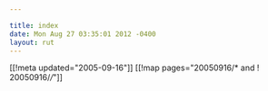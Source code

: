 ```yaml
---

title: index
date: Mon Aug 27 03:35:01 2012 -0400
layout: rut
---
```


[[!meta updated="2005-09-16"]]
[[!map pages="20050916/* and ! 20050916/*/*"]]
